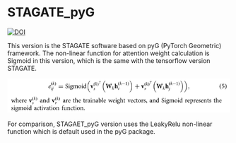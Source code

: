 # STAGATE_pyG
[![DOI](https://zenodo.org/badge/398185411.svg)](https://zenodo.org/badge/latestdoi/398185411)

This version is the STAGATE software based on pyG (PyTorch Geometric) framework. The non-linear function for attention weight calculation is Sigmoid in this version, which is the same with the tensorflow version STAGATE.


![](https://github.com/QIFEIDKN/STAGATE_pyG-Sigmoid/blob/main/STAGATE_Sigmoid.png)


For comparison, STAGAET_pyG version uses the LeakyRelu non-linear function which is default used in the pyG package.

